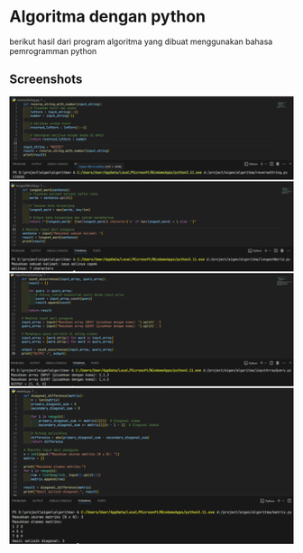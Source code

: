 
# Algoritma dengan python

berikut hasil dari program algoritma yang dibuat menggunakan bahasa pemrogramman python


## Screenshots

![App Screenshot](https://github.com/avalulabil/algoritma/blob/main/1.png)
![App Screenshot](https://github.com/avalulabil/algoritma/blob/main/2.png)
![App Screenshot](https://github.com/avalulabil/algoritma/blob/main/3.png)
![App Screenshot](https://github.com/avalulabil/algoritma/blob/main/4.png)

